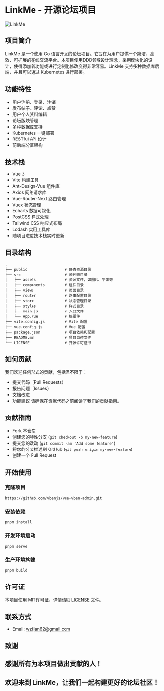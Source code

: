 # LinkMe - 开源论坛项目
![LinkMe](https://socialify.git.ci/wangzijian2002/LinkMe/image?description=1&font=Source%20Code%20Pro&forks=1&issues=1&language=1&logo=https%3A%2F%2Fgithub.com%2Fwangzijian2002%2FLinkMe%2Fassets%2F71474660%2F22ef2063-ab82-481f-898f-29d95fa70236&name=1&pattern=Solid&pulls=1&stargazers=1&theme=Dark)
## 项目简介
LinkMe 是一个使用 Go 语言开发的论坛项目。它旨在为用户提供一个简洁、高效、可扩展的在线交流平台。本项目使用DDD领域设计理念，采用模块化的设计，使得添加新功能或进行定制化修改变得非常容易。LinkMe 支持多种数据库后端，并且可以通过 Kubernetes 进行部署。
## 功能特性
- 用户注册、登录、注销
- 发布帖子、评论、点赞
- 用户个人资料编辑
- 论坛版块管理
- 多种数据库支持
- Kubernetes 一键部署
- RESTful API 设计
- 前后端分离架构
## 技术栈
- Vue 3
- Vite 构建工具
- Ant-Design-Vue 组件库
- Axios 网络请求库
- Vue-Router-Next 路由管理
- Vuex 状态管理
- Echarts 数据可视化
- PostCSS 样式处理
- Tailwind CSS 响应式布局
- Lodash 实用工具库
- 随项目进度技术栈实时更新..
## 目录结构
```
.
├── public                 # 静态资源目录
├── src                    # 源代码目录
│   ├── assets             # 资源文件，如图片、字体等
│   ├── components         # 组件目录
│   ├── views              # 页面目录
│   ├── router             # 路由配置目录
│   ├── store              # 状态管理目录
│   ├── styles             # 样式目录
│   ├── main.js            # 入口文件
│   └── App.vue            # 根组件
├── vite.config.js         # Vite 配置
├── vue.config.js          # Vue 配置
├── package.json           # 项目依赖和配置
├── README.md              # 项目自述文件
└── LICENSE                # 开源许可证书
```
## 如何贡献
我们欢迎任何形式的贡献，包括但不限于：
- 提交代码（Pull Requests）
- 报告问题（Issues）
- 文档改进
- 功能建议
  请确保在贡献代码之前阅读了我们的[贡献指南](#贡献指南)。
## 贡献指南
- Fork 本仓库
- 创建您的特性分支 (`git checkout -b my-new-feature`)
- 提交您的改动 (`git commit -am 'Add some feature'`)
- 将您的分支推送到 GitHub (`git push origin my-new-feature`)
- 创建一个 Pull Request
## 开始使用
### 克隆项目
```bash
https://github.com/vbenjs/vue-vben-admin.git
```
### 安装依赖
```bash
pnpm install
```
### 开发环境启动
```bash
pnpm serve
```
### 生产环境构建
```bash
pnpm build
```

## 许可证
本项目使用 MIT许可证，详情请见 [LICENSE](./LICENSE) 文件。
## 联系方式
- Email: [wzijian62@gmail.com](mailto:wzijian62@gmail.com)
## 致谢
感谢所有为本项目做出贡献的人！
---
欢迎来到 LinkMe，让我们一起构建更好的论坛社区！
---
